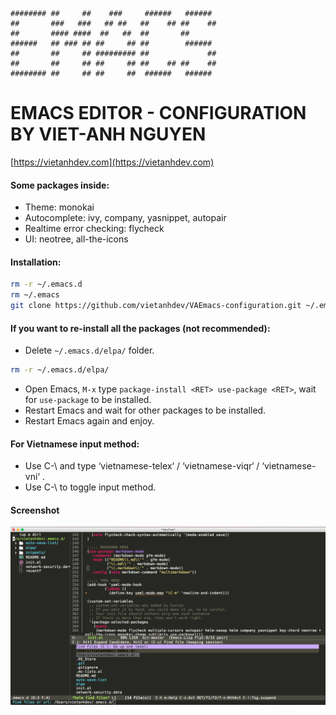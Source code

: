 ~~~
######## ##     ##    ###     ######   ######
##       ###   ###   ## ##   ##    ## ##    ##
##       #### ####  ##   ##  ##       ##
######   ## ### ## ##     ## ##        ######
##       ##     ## ######### ##             ##
##       ##     ## ##     ## ##    ## ##    ##
######## ##     ## ##     ##  ######   ######
~~~


# EMACS EDITOR - CONFIGURATION BY VIET-ANH NGUYEN

[https://vietanhdev.com](https://vietanhdev.com)

#### Some packages inside:

- Theme: monokai
- Autocomplete: ivy, company, yasnippet, autopair
- Realtime error checking: flycheck
- UI: neotree, all-the-icons

#### Installation:

~~~ bash
rm -r ~/.emacs.d
rm ~/.emacs
git clone https://github.com/vietanhdev/VAEmacs-configuration.git ~/.emacs.d
~~~

#### If you want to re-install all the packages (not recommended):

- Delete `~/.emacs.d/elpa/` folder.

~~~ bash
rm -r ~/.emacs.d/elpa/
~~~

- Open Emacs, `M-x` type `package-install <RET> use-package <RET>`, wait for `use-package` to be installed.
- Restart Emacs and wait for other packages to be installed.
- Restart Emacs again and enjoy.

#### For Vietnamese input method:

- Use C-\ and type ‘vietnamese-telex‘ / ‘vietnamese-viqr‘ / ‘vietnamese-vni‘ .
- Use C-\ to toggle input method.

#### Screenshot

![Emacs](screenshot/screenshot.png)
